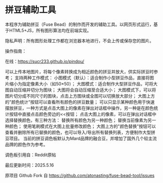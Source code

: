# 拼豆辅助工具


本程序为辅助拼豆（Fuse Bead）的制作而开发的辅助工具。以网页形式运行，基于HTML5+JS，所有图形算法均在前端实现。

隐私声明：所有图形处理工作都在浏览器本地进行，不会上传或保存您的图片。

操作指南：

在线：https://sucr233.github.io/pindou/

可以上传本地图片，将每个像素转换成为相近颜色的拼豆并放大，供实际拼豆时参考；
支持两种工作模式：
小图模式（默认）：适合制作小型拼豆作品，直接将图片缩小为指定像素大小（如50×50）；
大图模式：适合制作大型拼豆作品，可将大图自动压缩并切分为图块；
大图将会自动压缩至合适大小；
大图模式下，可以将图片切分成不同尺寸的图块，点击上方图块或全图可以切换放大部分；
大图上方的"颜色统计"按钮可以查看所有颜色的拼豆数量；
可以只显示某种颜色用于快速摆放拼豆，一种方式是点击大图上的像素在弹出对话框中操作，另一种是在颜色统计按钮中直接点击颜色旁边的<<按钮；
点击大图上的像素，可以在弹出对话框中选择替换颜色，有三种方法：
替换所有颜色为另一种颜色；
替换当前像素为另一种颜色；
使用笔刷模式在大图上批量修改颜色；
大图上方的"颜色替换"按钮可以查看并删除所有已替换的颜色，也可以导入/导出所有替换列表，方便制作大型拼豆项目。
当前的拼豆调色板默认为Mard品牌的融合豆，并增加了国外几个较主流品牌的颜色作为参考。

调色板引用自：Reddit原帖

最后更新时间：2025.5.16

原项目 Github Fork 自 https://github.com/atonasting/fuse-bead-tool/issues